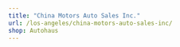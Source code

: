```yaml
---
title: "China Motors Auto Sales Inc."
url: /los-angeles/china-motors-auto-sales-inc/
shop: Autohaus
---
```

